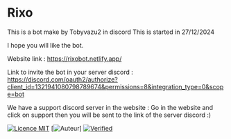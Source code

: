 # Rixo
This is a bot make by Tobyvazu2 in discord
This is started in 27/12/2024

I hope you will like the bot.

Website link : https://rixobot.netlify.app/

Link to invite the bot in your server discord : https://discord.com/oauth2/authorize?client_id=1321941080798789674&permissions=8&integration_type=0&scope=bot

We have a support discord server in the website : Go in the website and click on support then you will be sent to the link of the server discord :)

[![Licence MIT](https://img.shields.io/badge/Licence-MIT-blue)](https://opensource.org/licenses/MIT)
[![Auteur](https://img.shields.io/badge/Auteur-tobyvazu2-brightgreen)]
[![Verified](https://img.shields.io/badge/Verified-Commit-brightgreen)](https://github.com/tobyvazu2-dev/Rixo)
